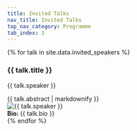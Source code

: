 ```yaml
---
title: Invited Talks
nav_title: Invited Talks
top_nav_category: Programme
tab_index: 3
---
```


{% for talk in site.data.invited_speakers %}
<div class="invited-talk">
    <h3>{{ talk.title }}</h3>
    <p class="speaker">{{ talk.speaker }}</p>
    <div class="talk-abstract">{{ talk.abstract | markdownify }}</div>
    <img class="speaker-pic" src="{{ site.github.url }}/images/{{ talk.image }}" title="{{ talk.speaker }}">
    <div class="bio"><strong>Bio: </strong>{{ talk.bio }}</div>
</div>
{% endfor %}

